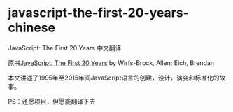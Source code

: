 # javascript-the-first-20-years-chinese

JavaScript: The First 20 Years 中文翻译

原书[JavaScript: The First 20 Years](https://zenodo.org/record/3710954#.Xo7WP1MzbUI) by Wirfs-Brock, Allen; Eich, Brendan

本文讲述了1995年至2015年间JavaScript语言的创建，设计，演变和标准化的故事。

PS：还愿项目，但愿能翻译下去

